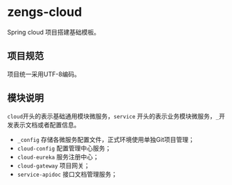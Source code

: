 # zengs-cloud

Spring cloud 项目搭建基础模板。


## 项目规范

项目统一采用UTF-8编码。


## 模块说明

`cloud`开头的表示基础通用模块微服务，`service` 开头的表示业务模块微服务，`_`开发表示文档或者配置信息。

- `_config` 存储各微服务配置文件，正式环境使用单独Git项目管理；
- `cloud-config` 配置管理中心服务；
- `cloud-eureka` 服务注册中心；
- `cloud-gateway` 项目网关；
- `service-apidoc` 接口文档管理服务；

